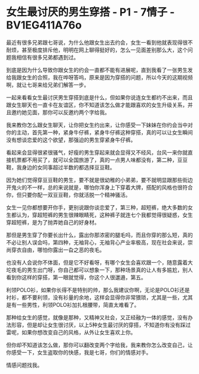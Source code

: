 # 女生最讨厌的男生穿搭 - P1 - 7情子 - BV1EG411A76o

最近有很多兄弟跟七哥说，为什么他跟女生出去约会，女生一看到他就表现得很不耐烦，甚至极度排斥他，明明在网上聊得挺好的，怎么一见面差别那么大，这个问题我相信有很多兄弟都遇到过。

到底是因为什么导致你跟女生的约会一直都不能有进展呢，直到我看了一张男生发给我跟女生的合照，我在哗呀答呜，原来是因为穿搭的问题，所以今天的这期视频啊，就让七哥来给兄弟们解答一步。

一起来看看女生最讨厌男生穿搭到底是什么，但如果你说连女生都约不出来，而且跟女生聊天也一直卡在友谊区，你不知道该怎么做才能跟喜欢的女生升级关系，并且邀约她见面，那你可以反邀约两个字给我。

我来教你怎么跟女生聊天，让你把女生约出来，让你感受一下妹妹在你约会当中对你的主动，首先第一种，紧身牛仔裤，紧身牛仔裤这种穿搭，真的可以让女生瞬间没有想谈恋爱的这个欲望，那强迫的男生穿紧身牛仔裤。

看起来会显得很紧很骚气，好瘦的男生穿起来就会显得又不经风，台风一来你就直接机票都不用买了，就可以全国旅游了，真的一点男人味都没有，第二种，豆豆鞋，我身边的女同事超过半数的都选择豆豆鞋。

因为她们觉得穿豆豆鞋的男生，要不就是很幼稚的小弟弟，要不就明显跟那些街边开鬼火的不一样，总的来说就是，哪怕你浑身上下穿着大牌，搭配的风格也很符合你，但只要你配一双豆豆鞋，你就活脱一个精神骚活。

女生一见你都想要开你手，更别说跟你谈恋爱了，第三种，超短裤，绝大多数的女生都认为，穿超短裤的男生很辣眼睛死，这种裤子就连七个我都觉得很疑惑，女生穿超短裤，是为了抛弄她自己的好身材。

那但是男生穿了你要长出什么，露出你那浓密的腿毛吗，而且你穿的那么短，真的不必让别人误会吗，第四种，无袖背心，无袖背心产业率极高，现在社会来说，崇尚穿衣自由，哪怕你露出一旮之恶的夜毛。

也没有人会说你不体面，但是它不好看呀，有哪个女生会喜欢跟一个，随意露着大坨夜毛的男生出门呀，你自己都可以想象一下，那种场景真的让人有多尴尬，别人看到你这样的穿搭，第一眼就觉得，你这个人很邋遢，第五。

利领POLO衫，如果你长得不是特别的帅，那么我建议你啊，无论是POLO衫还是衬衫，都不要利领，没有衫量的余地，这样会显得你非常猥琐，尤其是一些，尤其是有一些男性，利领POLO衫加扎根腰带，简直太难看了。

那种给女生的感觉，就像是那种，又精神又社会，又正经融为一体的感觉，没有办法形容，但是却让女生很讨厌，以上5种女生最讨厌的穿搭，不知道你有没有踩过雷呢，如果你想改变自己的风格，从外让女生喜欢上你。

但你却不知道该怎么做，那你可以翻改变两个字给我，我来教你怎么改变自己，让你感受一下，女生盗取你的快感，我是七哥，你们的情感对手。

情感问题找我。
